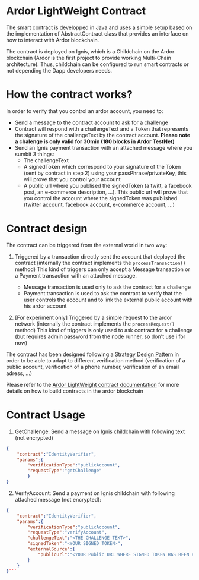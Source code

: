 # Ardor LightWeight Contract

The smart contract is developped in Java and uses a simple setup based on the implementation of AbstractContract class that provides an interface on how to interact with Ardor blockchain.

The contract is deployed on Ignis, which is a Childchain on the Ardor blockchain (Ardor is the first project to provide working Multi-Chain architecture). Thus, childchain can be configured to run smart contracts or not depending the Dapp developers needs.

# How the contract works?
In order to verify that you control an ardor account, you need to:
- Send a message to the contract account to ask for a challenge
- Contract will respond with a challengeText and a Token that represents the signature of the challengeText by the contract account. **Please note a chalenge is only valid for 30min (180 blocks in Ardor TestNet)**
- Send an Ignis payment transaction with an attached message where you sumbit 3 things: 
    - The challengeText
    - A signedToken which correspond to your signature of the Token (sent by contract in step 2) using your passPhrase/privateKey, this will prove that you control your account
    - A public url where you publised the signedToken (a twitt, a facebook post, an e-commerce description, ...). This public url will prove that you control the account where the signedToken was published (twitter account, facebook account, e-commerce account, ...)

# Contract design
The contract can be triggered from the external world in two way:

1. Triggered by a transaction directly sent the account that deployed the contract (internally the contract implements the  `processTransaction()` method)
This kind of triggers can only accept a Message transaction or a Payment transaction with an attached message.
    - Message transaction is used only to ask the contract for a challenge
    - Payment transaction is used to ask the contract to verify that the user controls the account and to link the external public account with his ardor account

2. [For experiment only] Triggered by a simple request to the ardor network  (internally the contract implements the `processRequest()` method)
This kind of triggers is only used to ask contract for a challenge (but requires admin password from the node runner, so don't use i for now)

The contract has been designed following a [Strategy Design Pattern](https://en.wikipedia.org/wiki/Strategy_pattern) in order to be able to adapt to different verification method (verification of a public account, verification of a phone number, verification of an email adress, ...)

Please refer to the [Ardor LightWeight contract documentation](https://ardordocs.jelurida.com/Lightweight_Contracts) for more details on how to build contracts in the ardor blockchain 

# Contract Usage
1. GetChallenge: Send a message on Ignis childchain with following text (not encrypted)
```json
{
    "contract":"IdentityVerifier", 
    "params":{
        "verificationType":"publicAccount", 
        "requestType":"getChallenge"
        }
}
```

2. VerifyAccount: Send a payment on Ignis childchain with following attached message (not encrypted):
```json
{
    "contract":"IdentityVerifier", 
    "params":{
        "verificationType":"publicAccount", 
        "requestType":"verifyAccount", 
        "challengeText":"<THE CHALLENGE TEXT>", 
        "signedToken":"<YOUR SIGNED TOKEN>", 
        "externalSource":{
            "publicUrl":"<YOUR Public URL WHERE SIGNED TOKEN HAS BEEN PUBLISHED>"
        }
    }
}```
